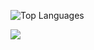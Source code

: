 <p align="center">
  
![Top Languages](https://github-readme-stats.vercel.app/api/top-langs/?username=aid-3n&layout=compact&theme=dark)

  <a href="https://github.com/derylprojects"><img src="https://github-readme-stats.vercel.app/api?username=derylprojects&bg_color=30,e96443,904e95&title_color=fff&text_color=fff&icon_color=fff&hide_border=true&show_icons=true" /></a>
</p>

